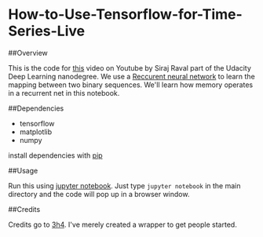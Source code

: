 # How-to-Use-Tensorflow-for-Time-Series-Live

##Overview

This is the code for [this](https://youtu.be/ftMq5ps503w) video on Youtube by Siraj Raval part of the Udacity Deep Learning nanodegree. 
We use a [Reccurent neural network](http://www.wildml.com/2015/09/recurrent-neural-networks-tutorial-part-1-introduction-to-rnns/) 
to learn the mapping between two binary sequences. We'll learn how memory operates in a recurrent net in this notebook.

##Dependencies

* tensorflow
* matplotlib
* numpy

install dependencies with [pip](https://pip.pypa.io/en/stable/)

##Usage

Run this using [jupyter notebook](http://jupyter.readthedocs.io/en/latest/install.html). 
Just type `jupyter notebook` in the main directory and the code will pop up in a browser window. 

##Credits

Credits go to [3h4](https://github.com/3h4). I've merely created a wrapper to get people started.
